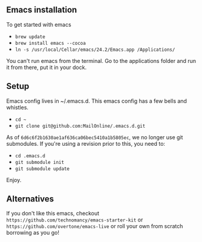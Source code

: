 ## Emacs installation

To get started with emacs

- `brew update`
- `brew install emacs --cocoa`
- `ln -s /usr/local/Cellar/emacs/24.2/Emacs.app /Applications/`

You can't run emacs from the terminal. Go to the applications folder and run it from there, put it in your dock.

## Setup

Emacs config lives in ~/.emacs.d. This emacs config has a few bells and whistles.

- `cd ~`
- `git clone git@github.com:MailOnline/.emacs.d.git`

As of `6d6c6f2b1630ae1af636ca06bec5410a1b5805ec`, we no longer use git submodules. If you're using a revision prior to this, you need to:

- `cd .emacs.d`
- `git submodule init`
- `git submodule update`

Enjoy.

## Alternatives

If you don't like this emacs, checkout `https://github.com/technomancy/emacs-starter-kit` or `https://github.com/overtone/emacs-live` or roll your own from scratch borrowing as you go!
